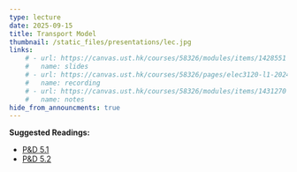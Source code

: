 ```yaml
---
type: lecture
date: 2025-09-15
title: Transport Model
thumbnail: /static_files/presentations/lec.jpg
links: 
    # - url: https://canvas.ust.hk/courses/58326/modules/items/1428551
    #   name: slides
    # - url: https://canvas.ust.hk/courses/58326/pages/elec3120-l1-2024-09-17-15-00
    #   name: recording
    # - url: https://canvas.ust.hk/courses/58326/modules/items/1431270
    #   name: notes
hide_from_announcments: true
---
```

**Suggested Readings:**
- [P&D 5.1](https://book.systemsapproach.org/e2e/udp.html)
- [P&D 5.2](https://book.systemsapproach.org/e2e/tcp.html)

